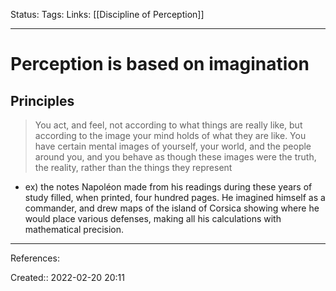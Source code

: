 Status: 
Tags: 
Links: [[Discipline of Perception]]
___

# Perception is based on imagination
## Principles
> You act, and feel, not according to what things are really like, but according to the image your mind holds of what they are like. You have certain mental images of yourself, your world, and the people around you, and you behave as though these images were the truth, the reality, rather than the things they represent
- ex) the notes Napoléon made from his readings during these years of study filled, when printed, four hundred pages. He imagined himself as a commander, and drew maps of the island of Corsica showing where he would place various defenses, making all his calculations with mathematical precision.
___
References:

Created:: 2022-02-20 20:11
